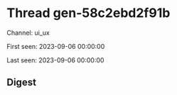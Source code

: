 # Thread gen-58c2ebd2f91b
Channel: ui_ux

First seen: 2023-09-06 00:00:00

Last seen: 2023-09-06 00:00:00

## Digest


